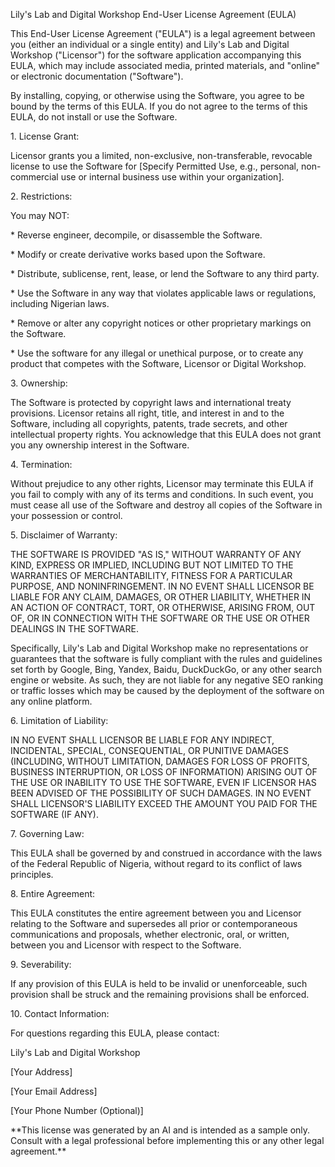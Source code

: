 Lily's Lab and Digital Workshop End-User License Agreement (EULA)

This End-User License Agreement ("EULA") is a legal agreement between you (either an individual or a single entity) and Lily's Lab and Digital Workshop ("Licensor") for the software application accompanying this EULA, which may include associated media, printed materials, and "online" or electronic documentation ("Software").

By installing, copying, or otherwise using the Software, you agree to be bound by the terms of this EULA. If you do not agree to the terms of this EULA, do not install or use the Software.

1\. License Grant:

Licensor grants you a limited, non-exclusive, non-transferable, revocable license to use the Software for \[Specify Permitted Use, e.g., personal, non-commercial use or internal business use within your organization\].

2\. Restrictions:

You may NOT:

\* Reverse engineer, decompile, or disassemble the Software.

\* Modify or create derivative works based upon the Software.

\* Distribute, sublicense, rent, lease, or lend the Software to any third party.

\* Use the Software in any way that violates applicable laws or regulations, including Nigerian laws.

\* Remove or alter any copyright notices or other proprietary markings on the Software.

\* Use the software for any illegal or unethical purpose, or to create any product that competes with the Software, Licensor or Digital Workshop.

3\. Ownership:

The Software is protected by copyright laws and international treaty provisions. Licensor retains all right, title, and interest in and to the Software, including all copyrights, patents, trade secrets, and other intellectual property rights. You acknowledge that this EULA does not grant you any ownership interest in the Software.

4\. Termination:

Without prejudice to any other rights, Licensor may terminate this EULA if you fail to comply with any of its terms and conditions. In such event, you must cease all use of the Software and destroy all copies of the Software in your possession or control.

5\. Disclaimer of Warranty:

THE SOFTWARE IS PROVIDED "AS IS," WITHOUT WARRANTY OF ANY KIND, EXPRESS OR IMPLIED, INCLUDING BUT NOT LIMITED TO THE WARRANTIES OF MERCHANTABILITY, FITNESS FOR A PARTICULAR PURPOSE, AND NONINFRINGEMENT. IN NO EVENT SHALL LICENSOR BE LIABLE FOR ANY CLAIM, DAMAGES, OR OTHER LIABILITY, WHETHER IN AN ACTION OF CONTRACT, TORT, OR OTHERWISE, ARISING FROM, OUT OF, OR IN CONNECTION WITH THE SOFTWARE OR THE USE OR OTHER DEALINGS IN THE SOFTWARE.

Specifically, Lily's Lab and Digital Workshop make no representations or guarantees that the software is fully compliant with the rules and guidelines set forth by Google, Bing, Yandex, Baidu, DuckDuckGo, or any other search engine or website. As such, they are not liable for any negative SEO ranking or traffic losses which may be caused by the deployment of the software on any online platform.

6\. Limitation of Liability:

IN NO EVENT SHALL LICENSOR BE LIABLE FOR ANY INDIRECT, INCIDENTAL, SPECIAL, CONSEQUENTIAL, OR PUNITIVE DAMAGES (INCLUDING, WITHOUT LIMITATION, DAMAGES FOR LOSS OF PROFITS, BUSINESS INTERRUPTION, OR LOSS OF INFORMATION) ARISING OUT OF THE USE OR INABILITY TO USE THE SOFTWARE, EVEN IF LICENSOR HAS BEEN ADVISED OF THE POSSIBILITY OF SUCH DAMAGES. IN NO EVENT SHALL LICENSOR'S LIABILITY EXCEED THE AMOUNT YOU PAID FOR THE SOFTWARE (IF ANY).

7\. Governing Law:

This EULA shall be governed by and construed in accordance with the laws of the Federal Republic of Nigeria, without regard to its conflict of laws principles.

8\. Entire Agreement:

This EULA constitutes the entire agreement between you and Licensor relating to the Software and supersedes all prior or contemporaneous communications and proposals, whether electronic, oral, or written, between you and Licensor with respect to the Software.

9\. Severability:

If any provision of this EULA is held to be invalid or unenforceable, such provision shall be struck and the remaining provisions shall be enforced.

10\. Contact Information:

For questions regarding this EULA, please contact:

Lily's Lab and Digital Workshop

\[Your Address\]

\[Your Email Address\]

\[Your Phone Number (Optional)\]

\*\*This license was generated by an AI and is intended as a sample only. Consult with a legal professional before implementing this or any other legal agreement.\*\*

